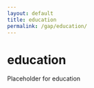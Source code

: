 ```yaml
---
layout: default
title: education
permalink: /gap/education/
---
```

# education
Placeholder for education


